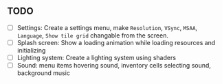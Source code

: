 ## TODO
- [ ] Settings: Create a settings menu, make `Resolution`, `VSync`, `MSAA`, `Language`, `Show tile grid` changable from the screen.
- [ ] Splash screen: Show a loading animation while loading resources and initializing
- [ ] Lighting system: Create a lighting system using shaders
- [ ] Sound: menu items hovering sound, inventory cells selecting sound, background music
